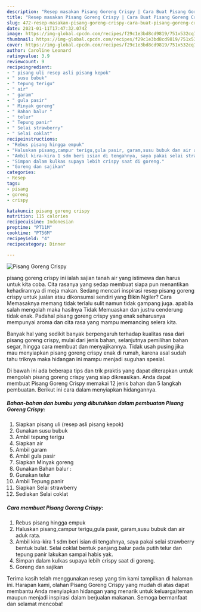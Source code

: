 ```yaml
---
description: "Resep masakan Pisang Goreng Crispy | Cara Buat Pisang Goreng Crispy Yang Mudah Dan Praktis"
title: "Resep masakan Pisang Goreng Crispy | Cara Buat Pisang Goreng Crispy Yang Mudah Dan Praktis"
slug: 472-resep-masakan-pisang-goreng-crispy-cara-buat-pisang-goreng-crispy-yang-mudah-dan-praktis
date: 2021-01-11T17:47:32.074Z
image: https://img-global.cpcdn.com/recipes/f29c1e3bd8cd9819/751x532cq70/pisang-goreng-crispy-foto-resep-utama.jpg
thumbnail: https://img-global.cpcdn.com/recipes/f29c1e3bd8cd9819/751x532cq70/pisang-goreng-crispy-foto-resep-utama.jpg
cover: https://img-global.cpcdn.com/recipes/f29c1e3bd8cd9819/751x532cq70/pisang-goreng-crispy-foto-resep-utama.jpg
author: Caroline Leonard
ratingvalue: 3.9
reviewcount: 9
recipeingredient:
- " pisang uli resep asli pisang kepok"
- " susu bubuk"
- " tepung terigu"
- " air"
- " garam"
- " gula pasir"
- " Minyak goreng"
- " Bahan balur "
- " telur"
- " Tepung panir"
- " Selai strawberry"
- " Selai coklat"
recipeinstructions:
- "Rebus pisang hingga empuk"
- "Haluskan pisang,campur terigu,gula pasir, garam,susu bubuk dan air aduk rata."
- "Ambil kira-kira 1 sdm beri isian di tengahnya, saya pakai selai strawberry bentuk bulat. Selai coklat bentuk panjang.balur pada putih telur dan tepung panir lakukan sampai habis yak."
- "Simpan dalam kulkas supaya lebih crispy saat di goreng."
- "Goreng dan sajikan"
categories:
- Resep
tags:
- pisang
- goreng
- crispy

katakunci: pisang goreng crispy 
nutrition: 115 calories
recipecuisine: Indonesian
preptime: "PT11M"
cooktime: "PT56M"
recipeyield: "4"
recipecategory: Dinner

---
```



![Pisang Goreng Crispy](https://img-global.cpcdn.com/recipes/f29c1e3bd8cd9819/751x532cq70/pisang-goreng-crispy-foto-resep-utama.jpg)


pisang goreng crispy ini ialah sajian tanah air yang istimewa dan harus untuk kita coba. Cita rasanya yang sedap membuat siapa pun menantikan kehadirannya di meja makan.
Sedang mencari inspirasi resep pisang goreng crispy untuk jualan atau dikonsumsi sendiri yang Bikin Ngiler? Cara Memasaknya memang tidak terlalu sulit namun tidak gampang juga. apabila salah mengolah maka hasilnya Tidak Memuaskan dan justru cenderung tidak enak. Padahal pisang goreng crispy yang enak seharusnya mempunyai aroma dan cita rasa yang mampu memancing selera kita.

Banyak hal yang sedikit banyak berpengaruh terhadap kualitas rasa dari pisang goreng crispy, mulai dari jenis bahan, selanjutnya pemilihan bahan segar, hingga cara membuat dan menyajikannya. Tidak usah pusing jika mau menyiapkan pisang goreng crispy enak di rumah, karena asal sudah tahu triknya maka hidangan ini mampu menjadi suguhan spesial.




Di bawah ini ada beberapa tips dan trik praktis yang dapat diterapkan untuk mengolah pisang goreng crispy yang siap dikreasikan. Anda dapat membuat Pisang Goreng Crispy memakai 12 jenis bahan dan 5 langkah pembuatan. Berikut ini cara dalam menyiapkan hidangannya.

<!--inarticleads1-->

##### Bahan-bahan dan bumbu yang dibutuhkan dalam pembuatan Pisang Goreng Crispy:

1. Siapkan  pisang uli (resep asli pisang kepok)
1. Gunakan  susu bubuk
1. Ambil  tepung terigu
1. Siapkan  air
1. Ambil  garam
1. Ambil  gula pasir
1. Siapkan  Minyak goreng
1. Gunakan  Bahan balur :
1. Gunakan  telur
1. Ambil  Tepung panir
1. Siapkan  Selai strawberry
1. Sediakan  Selai coklat




<!--inarticleads2-->

##### Cara membuat Pisang Goreng Crispy:

1. Rebus pisang hingga empuk
1. Haluskan pisang,campur terigu,gula pasir, garam,susu bubuk dan air aduk rata.
1. Ambil kira-kira 1 sdm beri isian di tengahnya, saya pakai selai strawberry bentuk bulat. Selai coklat bentuk panjang.balur pada putih telur dan tepung panir lakukan sampai habis yak.
1. Simpan dalam kulkas supaya lebih crispy saat di goreng.
1. Goreng dan sajikan




Terima kasih telah menggunakan resep yang tim kami tampilkan di halaman ini. Harapan kami, olahan Pisang Goreng Crispy yang mudah di atas dapat membantu Anda menyiapkan hidangan yang menarik untuk keluarga/teman maupun menjadi inspirasi dalam berjualan makanan. Semoga bermanfaat dan selamat mencoba!

